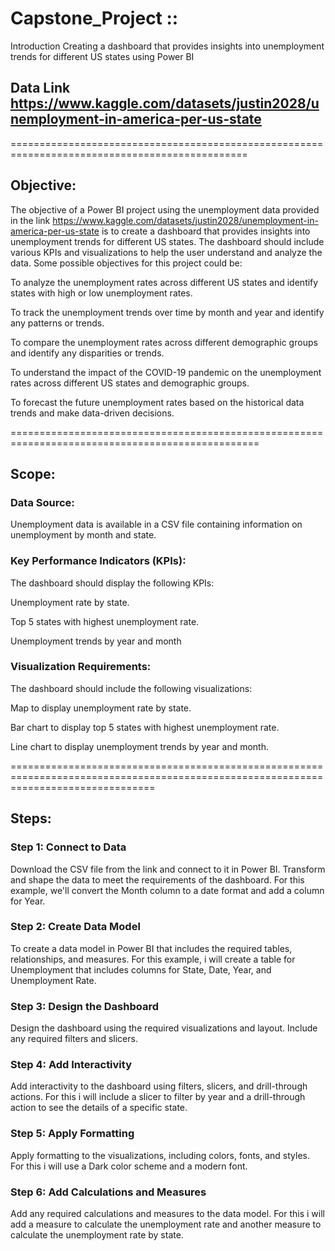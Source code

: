 # Capstone_Project ::

Introduction Creating a dashboard that provides insights into unemployment trends for different US states using Power BI

## Data Link https://www.kaggle.com/datasets/justin2028/unemployment-in-america-per-us-state 

===============================================================================================

## Objective:

The objective of a Power BI project using the unemployment data provided in the link https://www.kaggle.com/datasets/justin2028/unemployment-in-america-per-us-state is  to create a dashboard that provides insights into unemployment trends for different US states. The dashboard should include various KPIs and visualizations to help the user understand and analyze the data. Some possible objectives for this project could be:

To analyze the unemployment rates across different US states and identify states with high or low unemployment rates.

To track the unemployment trends over time by month and year and identify any patterns or trends.

To compare the unemployment rates across different demographic groups and identify any disparities or trends.

To understand the impact of the COVID-19 pandemic on the unemployment rates across different US states and demographic groups.

To forecast the future unemployment rates based on the historical data trends and make data-driven decisions.

=================================================================================================
## Scope:

### Data Source:
Unemployment data is available in a CSV file containing information on unemployment by month and state.

### Key Performance Indicators (KPIs): 
The dashboard should display the following KPIs:

Unemployment rate by state.

Top 5 states with highest unemployment rate.

Unemployment trends by year and month

### Visualization Requirements:
The dashboard should include the following visualizations:

Map to display unemployment rate by state.

Bar chart to display top 5 states with highest unemployment rate.

Line chart to display unemployment trends by year and month.

=====================================================================================================================================

## Steps:
### Step 1: Connect to Data

Download the CSV file from the link and connect to it in Power BI. Transform and shape the data to meet the requirements of the dashboard. For this example, we'll convert the Month column to a date format and add a column for Year.

### Step 2: Create Data Model

To create a data model in Power BI that includes the required tables, relationships, and measures. For this example, i will create a table for Unemployment that includes columns for State, Date, Year, and Unemployment Rate.

### Step 3: Design the Dashboard

Design the dashboard using the required visualizations and layout. Include any required filters and slicers. 

### Step 4: Add Interactivity

Add interactivity to the dashboard using filters, slicers, and drill-through actions. For this i will include a slicer to filter by year and a drill-through action to see the details of a specific state.

### Step 5: Apply Formatting

Apply formatting to the visualizations, including colors, fonts, and styles. For this i will use a Dark color scheme and a modern font.

### Step 6: Add Calculations and Measures

Add any required calculations and measures to the data model. For this i will add a measure to calculate the unemployment rate and another measure to calculate the unemployment rate by state.


